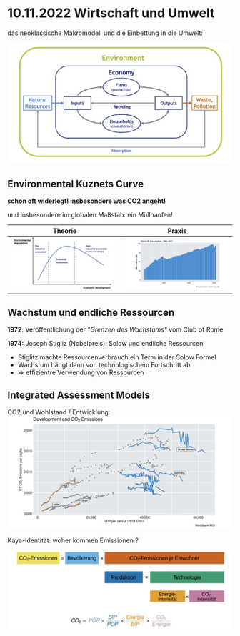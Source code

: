 # 10.11.2022 Wirtschaft und Umwelt

das neoklassische Makromodell und die Einbettung in die Umwelt:

![img](../images/2022-11-10_14-19-40.jpg)

## Environmental Kuznets Curve

**schon oft widerlegt! insbesondere was CO2 angeht!**

und insbesondere im globalen Maßstab: ein Müllhaufen!

| Theorie                                   | Praxis                                    |
| ----------------------------------------- | ----------------------------------------- |
| ![img](../images/2022-11-10_14-27-36.jpg) | ![img](../images/2022-11-10_14-31-31.jpg) |

## Wachstum und endliche Ressourcen

**1972**: Veröffentlichung der *"Grenzen des Wachstums"* vom Club of Rome

**1974:** Joseph Stigliz (Nobelpreis): Solow und endliche Ressourcen

- Stiglitz machte Ressourcenverbrauch ein Term in der Solow Formel
- Wachstum hängt dann von technologischem Fortschritt ab
- => effizientre Verwendung von Ressourcen



## Integrated Assessment Models

CO2 und Wohlstand / Entwicklung: ![img](../images/2022-11-10_14-48-49.jpg)

 Kaya-Identität: woher kommen Emissionen ?

![img](../images/2022-11-10_15-04-28.jpg)

